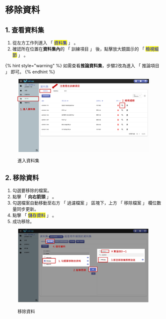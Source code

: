 # 移除資料

## &#x20;1. 查看資料集

1. 從左方工作列進入 「 <mark style="color:blue;">資料集</mark> 」 。
2. 確認所在位置在**資料集內**的 「 訓練項目 」 後，點擊放大鏡圖示的 「 <mark style="color:blue;">檢視細節</mark> 」 。

{% hint style="warning" %}
如需查看**推論資料集**，步驟2改為進入 「 推論項目 」 即可。
{% endhint %}

<figure><img src="../../.gitbook/assets/image (109).png" alt=""><figcaption><p>進入資料集</p></figcaption></figure>

## 2. 移除資料

1. 勾選要移除的檔案。
2. 點擊 「 **向右箭頭** 」 。
3. 勾選檔案自動移動至右方 「 過濾檔案 」 區塊下，上方 「 移除檔案 」 欄位數量同步更新。
4. 點擊 「 <mark style="color:blue;">儲存資料</mark> 」 。
5. 成功移除。

<figure><img src="../../.gitbook/assets/image (128).png" alt=""><figcaption><p>移除資料</p></figcaption></figure>

